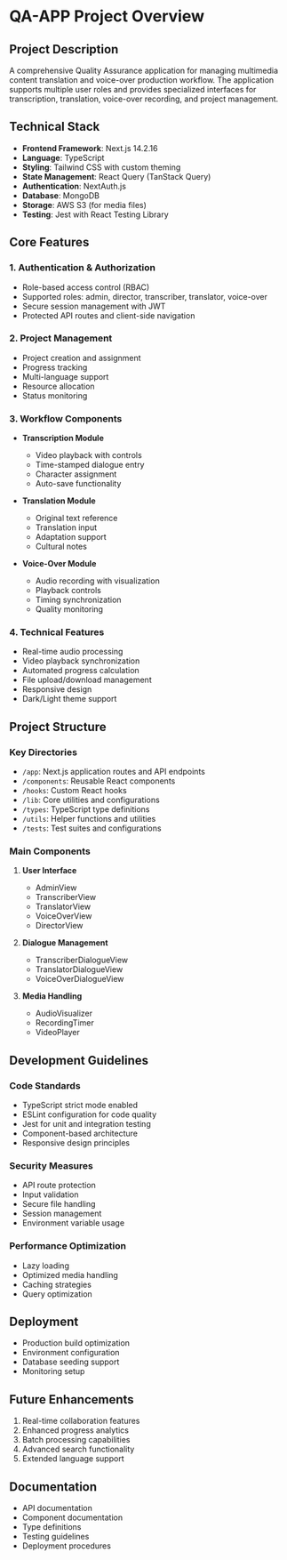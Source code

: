 # QA-APP Project Overview

## Project Description
A comprehensive Quality Assurance application for managing multimedia content translation and voice-over production workflow. The application supports multiple user roles and provides specialized interfaces for transcription, translation, voice-over recording, and project management.

## Technical Stack
- **Frontend Framework**: Next.js 14.2.16
- **Language**: TypeScript
- **Styling**: Tailwind CSS with custom theming
- **State Management**: React Query (TanStack Query)
- **Authentication**: NextAuth.js
- **Database**: MongoDB
- **Storage**: AWS S3 (for media files)
- **Testing**: Jest with React Testing Library

## Core Features

### 1. Authentication & Authorization
- Role-based access control (RBAC)
- Supported roles: admin, director, transcriber, translator, voice-over
- Secure session management with JWT
- Protected API routes and client-side navigation

### 2. Project Management
- Project creation and assignment
- Progress tracking
- Multi-language support
- Resource allocation
- Status monitoring

### 3. Workflow Components
- **Transcription Module**
  - Video playback with controls
  - Time-stamped dialogue entry
  - Character assignment
  - Auto-save functionality

- **Translation Module**
  - Original text reference
  - Translation input
  - Adaptation support
  - Cultural notes

- **Voice-Over Module**
  - Audio recording with visualization
  - Playback controls
  - Timing synchronization
  - Quality monitoring

### 4. Technical Features
- Real-time audio processing
- Video playback synchronization
- Automated progress calculation
- File upload/download management
- Responsive design
- Dark/Light theme support

## Project Structure

### Key Directories
- `/app`: Next.js application routes and API endpoints
- `/components`: Reusable React components
- `/hooks`: Custom React hooks
- `/lib`: Core utilities and configurations
- `/types`: TypeScript type definitions
- `/utils`: Helper functions and utilities
- `/tests`: Test suites and configurations

### Main Components
1. **User Interface**
   - AdminView
   - TranscriberView
   - TranslatorView
   - VoiceOverView
   - DirectorView

2. **Dialogue Management**
   - TranscriberDialogueView
   - TranslatorDialogueView
   - VoiceOverDialogueView

3. **Media Handling**
   - AudioVisualizer
   - RecordingTimer
   - VideoPlayer

## Development Guidelines

### Code Standards
- TypeScript strict mode enabled
- ESLint configuration for code quality
- Jest for unit and integration testing
- Component-based architecture
- Responsive design principles

### Security Measures
- API route protection
- Input validation
- Secure file handling
- Session management
- Environment variable usage

### Performance Optimization
- Lazy loading
- Optimized media handling
- Caching strategies
- Query optimization

## Deployment
- Production build optimization
- Environment configuration
- Database seeding support
- Monitoring setup

## Future Enhancements
1. Real-time collaboration features
2. Enhanced progress analytics
3. Batch processing capabilities
4. Advanced search functionality
5. Extended language support

## Documentation
- API documentation
- Component documentation
- Type definitions
- Testing guidelines
- Deployment procedures
